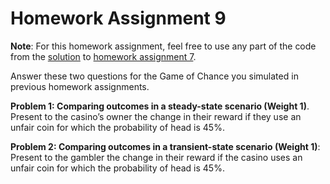 # Homework Assignment 9

**Note**: For this homework assignment, feel free to use any part of the code from
the [solution](https://github.com/HPM573/HW_7_Solution) 
to [homework assignment 7](https://classroom.github.com/a/zV0Hzay6).

Answer these two questions for the Game of Chance you simulated 
in previous homework assignments. 

**Problem 1: Comparing outcomes in a steady-state scenario (Weight 1)**. 
Present to the casino’s owner the change in their reward 
if they use an unfair coin for which the probability of head is 45%.  

**Problem 2: Comparing outcomes in a transient-state scenario (Weight 1)**: 
Present to the gambler the change in their reward if the casino uses 
an unfair coin for which the probability of head is 45%. 
